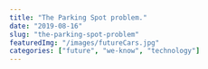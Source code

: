 ```yaml
---
title: "The Parking Spot problem."
date: "2019-08-16"
slug: "the-parking-spot-problem"
featuredImg: "/images/futureCars.jpg"
categories: ["future", "we-know", "technology"]
---
```



